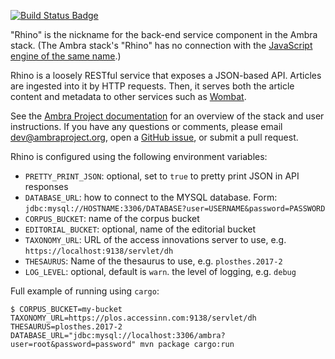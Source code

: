 [![Build Status Badge]][Build Status]

"Rhino" is the nickname for the back-end service component in the Ambra stack.
(The Ambra stack's "Rhino" has no connection with the [JavaScript engine of the
same name](https://developer.mozilla.org/en-US/docs/Mozilla/Projects/Rhino).)

Rhino is a loosely RESTful service that exposes a JSON-based API. Articles are
ingested into it by HTTP requests. Then, it serves both the article content and
metadata to other services such as [Wombat](https://github.com/PLOS/wombat).

See the [Ambra Project documentation](https://plos.github.io/ambraproject/) for
an overview of the stack and user instructions. If you have any questions or
comments, please email dev@ambraproject.org, open a [GitHub
issue](https://github.com/PLOS/rhino/issues), or submit a pull request.

Rhino is configured using the following environment variables:

- `PRETTY_PRINT_JSON`: optional, set to `true` to pretty print JSON in API responses
- `DATABASE_URL`: how to connect to the MYSQL database. Form: `jdbc:mysql://HOSTNAME:3306/DATABASE?user=USERNAME&password=PASSWORD`
- `CORPUS_BUCKET`: name of the corpus bucket
- `EDITORIAL_BUCKET`: optional, name of the editorial bucket
- `TAXONOMY_URL`: URL of the access innovations server to use, e.g. `https://localhost:9138/servlet/dh`
- `THESAURUS`: Name of the thesaurus to use, e.g. `plosthes.2017-2`
- `LOG_LEVEL`: optional, default is `warn`. the level of logging, e.g. `debug`

Full example of running using `cargo`:
```
$ CORPUS_BUCKET=my-bucket TAXONOMY_URL=https://plos.accessinn.com:9138/servlet/dh THESAURUS=plosthes.2017-2 DATABASE_URL="jdbc:mysql://localhost:3306/ambra?user=root&password=password" mvn package cargo:run
```

[Build Status]: https://teamcity.plos.org/teamcity/viewType.html?buildTypeId=Rhino_Build
[Build Status Badge]: https://teamcity.plos.org/teamcity/app/rest/builds/buildType:(id:Rhino_Build)/statusIcon.svg
